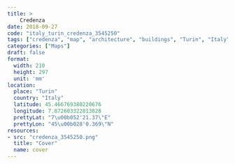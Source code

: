 ```yaml
---
title: > 
    Credenza
date: 2018-09-27
code: "italy_turin_credenza_3545250"
tags: ["credenza", "map", "architecture", "buildings", "Turin", "Italy"]
categories: ["Maps"]
draft: false
format:
  width: 210
  height: 297
  unit: 'mm'
location:
  place: "Turin"
  country: "Italy"
  latitude: 45.466769380220676
  longitude: 7.872603322813828
  prettyLat: "7\u00b052'21.37\"E"
  prettyLon: "45\u00b028'0.369\"N"
resources:
- src: "credenza_3545250.png"
  title: "Cover"
  name: cover
---
```

